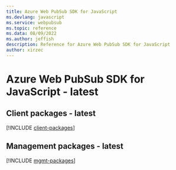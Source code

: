 ```yaml
---
title: Azure Web PubSub SDK for JavaScript
ms.devlang: javascript
ms.service: webpubsub
ms.topic: reference
ms.data: 08/09/2022
ms.author: jeffish
description: Reference for Azure Web PubSub SDK for JavaScript
author: xirzec
---
```

# Azure Web PubSub SDK for JavaScript - latest

## Client packages - latest
[!INCLUDE [client-packages](web-pubsub-client-index.md)]
## Management packages - latest
[!INCLUDE [mgmt-packages](web-pubsub-mgmt-index.md)]